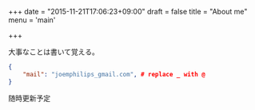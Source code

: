 +++
date = "2015-11-21T17:06:23+09:00"
draft = false
title = "About me"
menu = 'main'

+++

大事なことは書いて覚える。

```json
{
    "mail": "joemphilips_gmail.com", # replace _ with @
}
```



随時更新予定
